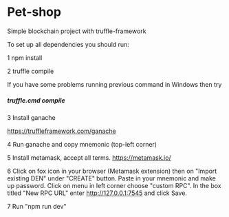 # **Pet-shop**
Simple blockchain project with truffle-framework

To set up all dependencies you should run:

1 npm install

2 truffle compile

If you have some problems running previous command in Windows then try
##### truffle.cmd compile
3 Install ganache

https://truffleframework.com/ganache

4 Run ganache and copy mnemonic (top-left corner)

5 Install metamask, accept all terms. 
https://metamask.io/

6 Click on fox icon in your browser (Metamask extension) then on "Import existing DEN" under
"CREATE" button. Paste in your mnemonic and make up password. Click on menu in left corner choose "custom RPC".
In the box titled "New RPC URL" enter http://127.0.0.1:7545 and click Save.

7 Run "npm run dev" 